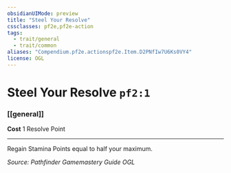 ```yaml
---
obsidianUIMode: preview
title: "Steel Your Resolve"
cssclasses: pf2e,pf2e-action
tags:
  - trait/general
  - trait/common
aliases: "Compendium.pf2e.actionspf2e.Item.D2PNfIw7U6Ks0VY4"
license: OGL
---
```

# Steel Your Resolve `pf2:1`

### [[general]]






**Cost** 1 Resolve Point

* * *

Regain Stamina Points equal to half your maximum.

*Source: Pathfinder Gamemastery Guide*
*OGL*